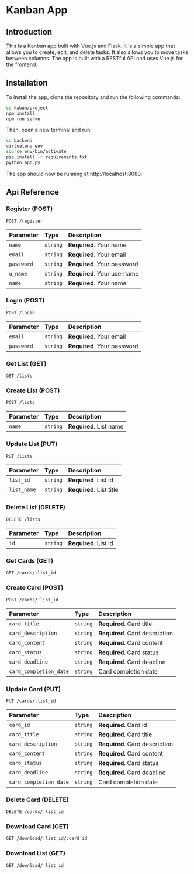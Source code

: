 # Kanban App

## Introduction

This is a Kanban app built with Vue.js and Flask. It is a simple app that allows you to create, edit, and delete tasks. It also allows you to move tasks between columns. The app is built with a RESTful API and uses Vue.js for the frontend.

## Installation

To install the app, clone the repository and run the following commands:

```bash
cd kaban/project
npm install
npm run serve
```

Then, open a new terminal and run:

```bash
cd backend
virtualenv env
source env/bin/activate
pip install -r requirements.txt
python app.py
```

The app should now be running at http://localhost:8080.

## Api Reference

### Register (POST)

```http
POST /register
```

| Parameter | Type     | Description                |
| :-------- | :------- | :------------------------- |
| `name`    | `string` | **Required**. Your name    |
| `email`   | `string` | **Required**. Your email   |
| `password`    | `string` | **Required**. Your password|
| `u_name`   | `string` | **Required**. Your username|
| `name`    | `string` | **Required**. Your name    |

### Login (POST)

```http
POST /login
```

| Parameter | Type     | Description                |
| :-------- | :------- | :------------------------- |
| `email`   | `string` | **Required**. Your email   |
| `password`    | `string` | **Required**. Your password|

### Get List (GET)

```http
GET /lists
```

### Create List (POST)

```http
POST /lists
```

| Parameter | Type     | Description                |
| :-------- | :------- | :------------------------- |
| `name`   | `string` | **Required**. List name   |

### Update List (PUT)

```http
PUT /lists
```

| Parameter | Type     | Description                |
| :-------- | :------- | :------------------------- |
| `list_id`      | `string` | **Required**. List id      |
| `list_name`   | `string` | **Required**. List title   |

### Delete List (DELETE)

```http
DELETE /lists
```

| Parameter | Type     | Description                |
| :-------- | :------- | :------------------------- |
| `id`      | `string` | **Required**. List id      |

### Get Cards (GET)

```http
GET /cards/:list_id
```

### Create Card (POST)

```http
POST /cards/:list_id
```

| Parameter | Type     | Description                |
| :-------- | :------- | :------------------------- |
| `card_title`   | `string` | **Required**. Card title   |
| `card_description`      | `string` | **Required**. Card description      |
| `card_content`   | `string` | **Required**. Card content   |
| `card_status`   | `string` | **Required**. Card status   |
| `card_deadline`   | `string` | **Required**. Card deadline   |
| `card_completion_date`   | `string` | Card completion date   |

### Update Card (PUT)

```http
PUT /cards/:list_id
```

| Parameter | Type     | Description                |
| :-------- | :------- | :------------------------- |
| `card_id`      | `string` | **Required**. Card id      |
| `card_title`   | `string` | **Required**. Card title   |
| `card_description`      | `string` | **Required**. Card description      |
| `card_content`   | `string` | **Required**. Card content   |
| `card_status`   | `string` | **Required**. Card status   |
| `card_deadline`   | `string` | **Required**. Card deadline   |
| `card_completion_date`   | `string` | Card completion date   |

### Delete Card (DELETE)

```http
DELETE /cards/:list_id
```

### Download Card (GET)

```http
GET /download/:list_id/:card_id
```

### Download List (GET)

```http
GET /download/:list_id
```